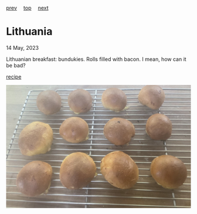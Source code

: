 [prev](liechtenstein.md)&emsp;
[top](../index.md)&emsp;
[next](luxembourg.md)
# Lithuania
<meta property="og:image" content="images/lithuania.png"/>
14 May, 2023

Lithuanian breakfast: bundukies. Rolls filled with bacon.  I mean, how can it be bad?

[recipe](https://www.tfrecipes.com/lithuanian-bundukies/)

![breakfast](images/lithuania.jpeg)
